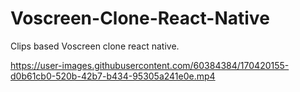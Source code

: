 # Voscreen-Clone-React-Native

Clips based Voscreen clone react native.

https://user-images.githubusercontent.com/60384384/170420155-d0b61cb0-520b-42b7-b434-95305a241e0e.mp4


